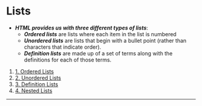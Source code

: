 # Lists

- ***HTML provides us with three different types of lists***:
	- ***Ordered lists*** are lists where each item in the list is numbered
	- ***Unordered lists*** are lists that begin with a bullet point (rather than characters that indicate order).
	- ***Definition lists*** are made up of a set of terms along with the definitions for each of those terms.

1. [1. Ordered Lists](https://github.com/olem-diga/HTML/blob/main/3.%20Lists/1.%20Ordered%20Lists.md)
2. [2. Unordered Lists](https://github.com/olem-diga/HTML/blob/main/3.%20Lists/2.%20Unordered%20Lists.md)
3. [3. Definition Lists](https://github.com/olem-diga/HTML/blob/main/3.%20Lists/3.%20Definition%20Lists.md)
4. [4. Nested Lists](https://github.com/olem-diga/HTML/blob/main/3.%20Lists/4.%20Nested%20Lists.md)

---
